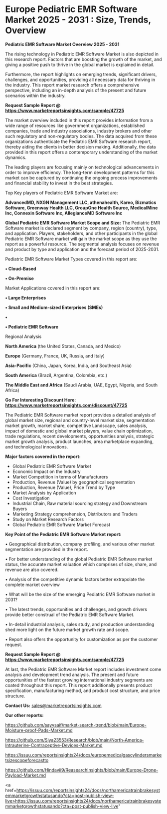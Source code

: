 # Europe Pediatric EMR Software Market 2025 - 2031 : Size, Trends, Overview

<Strong> Pediatric EMR Software Market Overview 2025 - 2031</strong>

The rising technology in Pediatric EMR Software Market is also depicted in this research report. Factors that are boosting the growth of the market, and giving a positive push to thrive in the global market is explained in detail.

Furthermore, the report highlights on emerging trends, significant drivers, challenges, and opportunities, providing all necessary data for thriving in the industry. This report market research offers a comprehensive perspective, including an in-depth analysis of the present and future scenarios within the industry.

<strong>Request Sample Report @ <a href=https://www.marketreportsinsights.com/sample/47725>https://www.marketreportsinsights.com/sample/47725</a></strong>

The market overview included in this report provides information from a wide range of resources like government organizations, established companies, trade and industry associations, industry brokers and other such regulatory and non-regulatory bodies. The data acquired from these organizations authenticate the Pediatric EMR Software research report, thereby aiding the clients in better decision making. Additionally, the data provided in this report offers a contemporary understanding of the market dynamics.

The leading players are focusing mainly on technological advancements in order to improve efficiency. The long-term development patterns for this market can be captured by continuing the ongoing process improvements and financial stability to invest in the best strategies.

Top Key players of Pediatric EMR Software Market are:

<strong>AdvancedMD, NXGN Management LLC, athenahealth, Kareo, Bizmatics Software, Greenway Health LLC, GroupOne Health Source, MedicalMine Inc, Connexin Software Inc, AllegianceMD Software Inc</strong>

<strong><b>Global Pediatric EMR Software Market Scope and Size:</b></strong>
The Pediatric EMR Software market is declared segment by company, region (country), type, and application. Players, stakeholders, and other participants in the global Pediatric EMR Software market will gain the market scope as they use the report as a powerful resource. The segmental analysis focuses on revenue and product by type and application and the forecast period of 2025-2031.

Pediatric EMR Software Market Types covered in this report are:

<strong>•  Cloud-Based

•  On-Premise</strong>

Market Applications covered in this report are:

<strong>•  Large Enterprises

•  Small and Medium-sized Enterprises (SMEs)

•  

•  Pediatric EMR Software</strong> 

Regional Analysis

<strong>North America</strong> (the United States, Canada, and Mexico)

<strong>Europe</strong> (Germany, France, UK, Russia, and Italy)

<strong>Asia-Pacific</strong> (China, Japan, Korea, India, and Southeast Asia)

<strong>South America</strong> (Brazil, Argentina, Colombia, etc.)

<strong>The Middle East and Africa</strong> (Saudi Arabia, UAE, Egypt, Nigeria, and South Africa)

<strong>Go For Interesting Discount Here: <a href=https://www.marketreportsinsights.com/discount/47725>https://www.marketreportsinsights.com/discount/47725</a></strong>

The Pediatric EMR Software market report provides a detailed analysis of global market size, regional and country-level market size, segmentation market growth, market share, competitive Landscape, sales analysis, impact of domestic and global market players, value chain optimization, trade regulations, recent developments, opportunities analysis, strategic market growth analysis, product launches, area marketplace expanding, and technological innovations.

<strong><b>Major factors covered in the report:</b></strong>
<ul>
  <li>Global Pediatric EMR Software Market </li>
  <li>Economic Impact on the Industry</li>
  <li>Market Competition in terms of Manufacturers</li>
  <li>Production, Revenue (Value) by geographical segmentation</li>
  <li>Production, Revenue (Value), Price Trend by Type</li>
  <li>Market Analysis by Application</li>
  <li>Cost Investigation</li>
  <li>Industrial Chain, Raw material sourcing strategy and Downstream Buyers</li>
  <li>Marketing Strategy comprehension, Distributors and Traders</li>
  <li>Study on Market Research Factors</li>
  <li>Global Pediatric EMR Software Market Forecast</li>
</ul>

<strong><b>Key Point of the Pediatric EMR Software Market report:</b></strong>

• Geographical distribution, company profiling, and various other market segmentation are provided in the report.

• For better understanding of the global Pediatric EMR Software market status, the accurate market valuation which comprises of size, share, and revenue are also covered.

• Analysis of the competitive dynamic factors better extrapolate the complete market overview

• What will be the size of the emerging Pediatric EMR Software market in 2031?

• The latest trends, opportunities and challenges, and growth drivers provide better construal of the Pediatric EMR Software Market.

• In-detail industrial analysis, sales study, and production understanding shed more light on the future market growth rate and scope.

• Report also offers the opportunity for customization as per the customer request.

<strong>Request Sample Report @ <a href=https://www.marketreportsinsights.com/sample/47725>https://www.marketreportsinsights.com/sample/47725</a></strong>

At last, the Pediatric EMR Software Market report includes investment come analysis and development trend analysis. The present and future opportunities of the fastest growing international industry segments are coated throughout this report. This report additionally presents product specification, manufacturing method, and product cost structure, and price structure.

<strong>Contact Us:</strong>
sales@marketreportsinsights.com

<strong>Our other reports:</strong>

<a href=https://github.com/sayysaif/market-search-trend/blob/main/Europe-Moisture-proof-Pads-Market.md>https://github.com/sayysaif/market-search-trend/blob/main/Europe-Moisture-proof-Pads-Market.md</a>

<a href=https://github.com/Siya23553/Research/blob/main/North-America-Intrauterine-Contraceptive-Devices-Market.md>https://github.com/Siya23553/Research/blob/main/North-America-Intrauterine-Contraceptive-Devices-Market.md</a>

<a href=https://issuu.com/reportsinsights24/docs/europemedicalgascylindersmarketsizescopeforecastto>https://issuu.com/reportsinsights24/docs/europemedicalgascylindersmarketsizescopeforecastto</a>

<a href=https://github.com/Hindavii9/ReasearchInsights/blob/main/Europe-Drone-Payload-Market.md>https://github.com/Hindavii9/ReasearchInsights/blob/main/Europe-Drone-Payload-Market.md</a>

<a href=https://issuu.com/reportsinsights24/docs/northamericatrainbrakesystemmarketgrowthstatusando?cta=post-publish-view-live>https://issuu.com/reportsinsights24/docs/northamericatrainbrakesystemmarketgrowthstatusando?cta=post-publish-view-live</a>"
